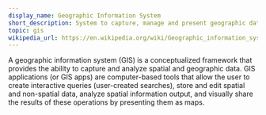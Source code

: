 ```yaml
---
display_name: Geographic Information System
short_description: System to capture, manage and present geographic data.
topic: gis
wikipedia_url: https://en.wikipedia.org/wiki/Geographic_information_system
---
```

A geographic information system (GIS) is a conceptualized framework that provides the ability to capture and 
analyze spatial and geographic data. GIS applications (or GIS apps) are computer-based tools that allow the 
user to create interactive queries (user-created searches), store and edit spatial and non-spatial data, 
analyze spatial information output, and visually share the results of these operations by presenting them as 
maps.
